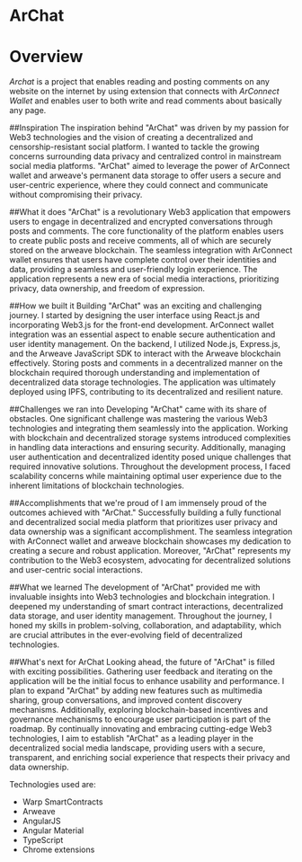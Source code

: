 # ArChat

# Overview
*Archat* is a project that enables reading and posting comments on any website on the internet by using extension that connects with
*ArConnect Wallet* and enables user to both write and read comments about basically any page.

##Inspiration
The inspiration behind "ArChat" was driven by my passion for Web3 technologies and the vision of creating a decentralized and censorship-resistant social platform. I wanted to tackle the growing concerns surrounding data privacy and centralized control in mainstream social media platforms. "ArChat" aimed to leverage the power of ArConnect wallet and arweave's permanent data storage to offer users a secure and user-centric experience, where they could connect and communicate without compromising their privacy.

##What it does
"ArChat" is a revolutionary Web3 application that empowers users to engage in decentralized and encrypted conversations through posts and comments. The core functionality of the platform enables users to create public posts and receive comments, all of which are securely stored on the arweave blockchain. The seamless integration with ArConnect wallet ensures that users have complete control over their identities and data, providing a seamless and user-friendly login experience. The application represents a new era of social media interactions, prioritizing privacy, data ownership, and freedom of expression.

##How we built it
Building "ArChat" was an exciting and challenging journey. I started by designing the user interface using React.js and incorporating Web3.js for the front-end development. ArConnect wallet integration was an essential aspect to enable secure authentication and user identity management. On the backend, I utilized Node.js, Express.js, and the Arweave JavaScript SDK to interact with the Arweave blockchain effectively. Storing posts and comments in a decentralized manner on the blockchain required thorough understanding and implementation of decentralized data storage technologies. The application was ultimately deployed using IPFS, contributing to its decentralized and resilient nature.

##Challenges we ran into
Developing "ArChat" came with its share of obstacles. One significant challenge was mastering the various Web3 technologies and integrating them seamlessly into the application. Working with blockchain and decentralized storage systems introduced complexities in handling data interactions and ensuring security. Additionally, managing user authentication and decentralized identity posed unique challenges that required innovative solutions. Throughout the development process, I faced scalability concerns while maintaining optimal user experience due to the inherent limitations of blockchain technologies.

##Accomplishments that we're proud of
I am immensely proud of the outcomes achieved with "ArChat." Successfully building a fully functional and decentralized social media platform that prioritizes user privacy and data ownership was a significant accomplishment. The seamless integration with ArConnect wallet and arweave blockchain showcases my dedication to creating a secure and robust application. Moreover, "ArChat" represents my contribution to the Web3 ecosystem, advocating for decentralized solutions and user-centric social interactions.

##What we learned
The development of "ArChat" provided me with invaluable insights into Web3 technologies and blockchain integration. I deepened my understanding of smart contract interactions, decentralized data storage, and user identity management. Throughout the journey, I honed my skills in problem-solving, collaboration, and adaptability, which are crucial attributes in the ever-evolving field of decentralized technologies.

##What's next for ArChat
Looking ahead, the future of "ArChat" is filled with exciting possibilities. Gathering user feedback and iterating on the application will be the initial focus to enhance usability and performance. I plan to expand "ArChat" by adding new features such as multimedia sharing, group conversations, and improved content discovery mechanisms. Additionally, exploring blockchain-based incentives and governance mechanisms to encourage user participation is part of the roadmap. By continually innovating and embracing cutting-edge Web3 technologies, I aim to establish "ArChat" as a leading player in the decentralized social media landscape, providing users with a secure, transparent, and enriching social experience that respects their privacy and data ownership.

Technologies used are:
- Warp SmartContracts
- Arweave
- AngularJS
- Angular Material
- TypeScript
- Chrome extensions

